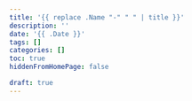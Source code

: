 ```yaml
---
title: '{{ replace .Name "-" " " | title }}'
description: ''
date: '{{ .Date }}'
tags: []
categories: []
toc: true
hiddenFromHomePage: false

draft: true
---
```

